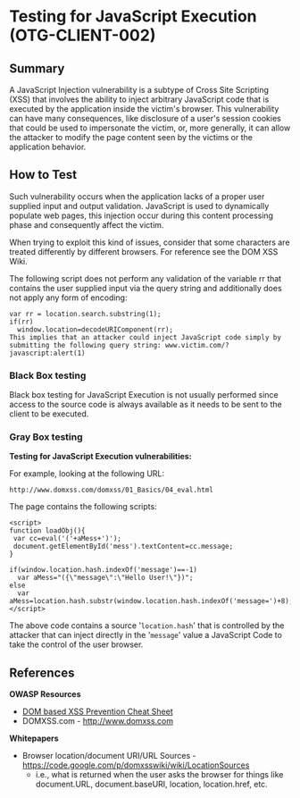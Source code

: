 # Testing for JavaScript Execution (OTG-CLIENT-002)


## Summary
A JavaScript Injection vulnerability is a subtype of Cross Site Scripting (XSS) that involves the ability to inject arbitrary JavaScript code that is executed by the application inside the victim's browser. This vulnerability can have many consequences, like disclosure of a user's session cookies that could be used to impersonate the victim, or, more generally, it can allow the attacker to modify the page content seen by the victims or the application behavior.


## How to Test
Such vulnerability occurs when the application lacks of a proper user supplied input and output validation. JavaScript is used to dynamically populate web pages, this injection occur during this content processing phase and consequently affect the victim.


When trying to exploit this kind of issues, consider that some characters are treated differently by different browsers. For reference see the DOM XSS Wiki.


The following script does not perform any validation of the variable rr that contains the user supplied input via the query string and additionally does not apply any form of encoding:

```
var rr = location.search.substring(1);
if(rr)
  window.location=decodeURIComponent(rr);
This implies that an attacker could inject JavaScript code simply by submitting the following query string: www.victim.com/?javascript:alert(1)
```


### Black Box testing
Black box testing for  JavaScript Execution is not usually performed since access to the source code is always available as it needs to be sent to the client to be executed.<br>


### Gray Box testing
**Testing for JavaScript Execution vulnerabilities:**

For example, looking at the following URL:
```
http://www.domxss.com/domxss/01_Basics/04_eval.html
```

The page contains the following scripts:

```
<script>
function loadObj(){
 var cc=eval('('+aMess+')');
 document.getElementById('mess').textContent=cc.message;
}

if(window.location.hash.indexOf('message')==-1)
  var aMess="({\"message\":\"Hello User!\"})";
else
  var aMess=location.hash.substr(window.location.hash.indexOf('message=')+8);
</script>
```


The above code contains a source '`location.hash`' that is controlled by the attacker that can inject directly in the '`message`' value a JavaScript Code to take the control of the user browser.


## References
**OWASP Resources**
* [DOM based XSS Prevention Cheat Sheet](https://www.owasp.org/index.php/DOM_based_XSS_Prevention_Cheat_Sheet)
* DOMXSS.com - http://www.domxss.com

**Whitepapers**<br>
* Browser location/document URI/URL Sources - https://code.google.com/p/domxsswiki/wiki/LocationSources
    - i.e., what is returned when the user asks the browser for things like document.URL, document.baseURI, location, location.href, etc.
